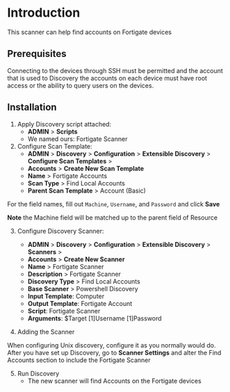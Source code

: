 # Introduction

This scanner can help find accounts on Fortigate devices

## Prerequisites

Connecting to the devices through SSH must be permitted and the account that is used to Discovery the accounts on each device must have root access or the ability to query users on the devices.

## Installation

1. Apply Discovery script attached:
   - **ADMIN** > **Scripts**
   - We named ours: Fortigate Scanner
2. Configure Scan Template:
    - **ADMIN** > **Discovery** >  **Configuration** > **Extensible Discovery** > **Configure Scan Templates** >
    - **Accounts** > **Create New Scan Template**
    - **Name** > Fortigate Accounts
    - **Scan Type** > Find Local Accounts
    - **Parent Scan Template** > Account (Basic)

For the field names, fill out `Machine`, `Username`, and `Password` and click **Save**

**Note** the Machine field will be matched up to the parent field of Resource

3. Configure Discovery Scanner:
    - **ADMIN** > **Discovery** > **Configuration** > **Extensible Discovery** > **Scanners** >
    - **Accounts** > **Create New Scanner**
    - **Name** > Fortigate Scanner
    - **Description** > Fortigate Scanner
    - **Discovery Type** > Find Local Accounts
    - **Base Scanner** > Powershell Discovery
    - **Input Template**: Computer
    - **Output Template**: Fortigate Account
    - **Script**: Fortigate Scanner
    - **Arguments**: $Target $[1]$Username $[1]$Password

4. Adding the Scanner

When configuring Unix discovery, configure it as you normally would do. After you have set up Discovery, go to **Scanner Settings** and alter the Find Accounts section to include the Fortigate Scanner

5. Run Discovery
    - The new scanner will find Accounts on the Fortigate devices
